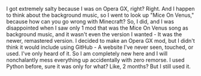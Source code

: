 I got extremely salty because I was on Opera GX, right? Right. And I happen to think about the background music, so I went to look up "Mice On Venus," because how can you go wrong with Minecraft?
So, I did, and I was disappointed when I saw only 1 mod that was the Mice On Venus song as background music, and it wasn't even the version I wanted - It was the newer, remastered version.
I decided to make an Opera GX mod, but I didn't think it would include using GitHub - A website I've never seen, touched, or used. I've only heard of it.
So I am completely new here and I will nonchalantly mess everything up accidentally with zero remorse. I used Python before, sure it was only for what? Like, 2 months? But I still used it.
